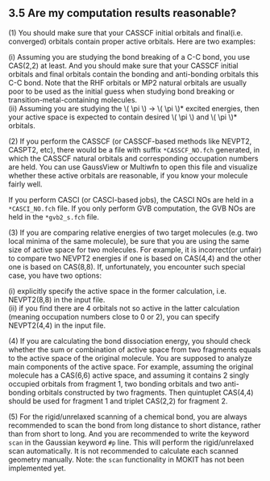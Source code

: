 ## 3.5 Are my computation results reasonable?

(1) You should make sure that your CASSCF initial orbitals and final(i.e. converged) orbitals contain proper active orbitals. Here are two examples:

(i) Assuming you are studying the bond breaking of a C-C bond, you use CAS(2,2) at least. And you should make sure that your CASSCF initial orbitals and final orbitals contain the bonding and anti-bonding orbitals this C-C bond. Note that the RHF orbitals or MP2 natural orbitals are usually poor to be used as the initial guess when studying bond breaking or transition-metal-containing molecules.  
(ii) Assuming you are studying the \\( \pi \\) -> \\( \pi \\)* excited energies, then your active space is expected to contain desired \\( \pi \\) and \\( \pi \\)* orbitals.

(2) If you perform the CASSCF (or CASSCF-based methods like NEVPT2, CASPT2, etc), there would be a file with suffix `*CASSCF_NO.fch` generated, in which the CASSCF natural orbitals and corresponding occupation numbers are held. You can use GaussView or Multiwfn to open this file and visualize whether these active orbitals are reasonable, if you know your molecule fairly well.

If you perform CASCI (or CASCI-based jobs), the CASCI NOs are held in a `*CASCI_NO.fch` file. If you only perform GVB computation, the GVB NOs are held in the `*gvb2_s.fch` file.

(3) If you are comparing relative energies of two target molecules (e.g. two local minima of the same molecule), be sure that you are using the same size of active space for two molecules. For example, it is incorrect(or unfair) to compare two NEVPT2 energies if one is based on CAS(4,4) and the other one is based on CAS(8,8). If, unfortunately, you encounter such special case, you have two options:

(i) explicitly specify the active space in the former calculation, i.e. NEVPT2(8,8) in the input file.  
(ii) if you find there are 4 orbitals not so active in the latter calculation (meaning occupation numbers close to 0 or 2), you can specify NEVPT2(4,4) in the input file.

(4) If you are calculating the bond dissociation energy, you should check whether the sum or combination of active space from two fragments equals to the active space of the original molecule. You are supposed to analyze main components of the active space. For example, assuming the original molecule has a CAS(6,6) active space, and assuming it contains 2 singly occupied orbitals from fragment 1, two bonding orbitals and two anti-bonding orbitals constructed by two fragments. Then quintuplet CAS(4,4) should be used for fragment 1 and triplet CAS(2,2) for fragment 2.

(5) For the rigid/unrelaxed scanning of a chemical bond, you are always recommended to scan the bond from long distance to short distance, rather than from short to long. And you are recommended to write the keyword `scan` in the Gaussian keyword `#p` line. This will perform the rigid/unrelaxed scan automatically. It is not recommended to calculate each scanned geometry manually. Note: the `scan` functionality in MOKIT has not been implemented yet.

